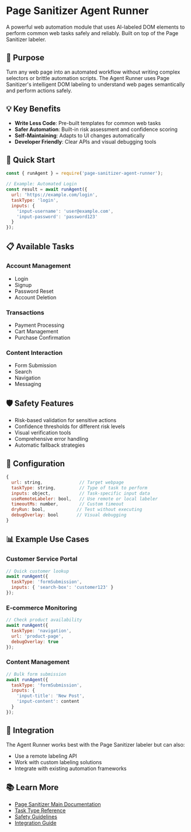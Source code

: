 # Page Sanitizer Agent Runner

A powerful web automation module that uses AI-labeled DOM elements to perform common web tasks safely and reliably. Built on top of the Page Sanitizer labeler.

## 🎯 Purpose

Turn any web page into an automated workflow without writing complex selectors or brittle automation scripts. The Agent Runner uses Page Sanitizer's intelligent DOM labeling to understand web pages semantically and perform actions safely.

## 💡 Key Benefits

- **Write Less Code**: Pre-built templates for common web tasks
- **Safer Automation**: Built-in risk assessment and confidence scoring
- **Self-Maintaining**: Adapts to UI changes automatically
- **Developer Friendly**: Clear APIs and visual debugging tools

## 🚀 Quick Start

```javascript
const { runAgent } = require('page-sanitizer-agent-runner');

// Example: Automated Login
const result = await runAgent({
  url: 'https://example.com/login',
  taskType: 'login',
  inputs: {
    'input-username': 'user@example.com',
    'input-password': 'password123'
  }
});
```

## 📋 Available Tasks

### Account Management
- Login
- Signup
- Password Reset
- Account Deletion

### Transactions
- Payment Processing
- Cart Management
- Purchase Confirmation

### Content Interaction
- Form Submission
- Search
- Navigation
- Messaging

## 🛡️ Safety Features

- Risk-based validation for sensitive actions
- Confidence thresholds for different risk levels
- Visual verification tools
- Comprehensive error handling
- Automatic fallback strategies

## 🔧 Configuration

```javascript
{
  url: string,              // Target webpage
  taskType: string,         // Type of task to perform
  inputs: object,           // Task-specific input data
  useRemoteLabeler: bool,   // Use remote or local labeler
  timeoutMs: number,        // Custom timeout
  dryRun: bool,            // Test without executing
  debugOverlay: bool       // Visual debugging
}
```

## 📊 Example Use Cases

### Customer Service Portal
```javascript
// Quick customer lookup
await runAgent({
  taskType: 'formSubmission',
  inputs: { 'search-box': 'customer123' }
});
```

### E-commerce Monitoring
```javascript
// Check product availability
await runAgent({
  taskType: 'navigation',
  url: 'product-page',
  debugOverlay: true
});
```

### Content Management
```javascript
// Bulk form submission
await runAgent({
  taskType: 'formSubmission',
  inputs: {
    'input-title': 'New Post',
    'input-content': content
  }
});
```

## 🤝 Integration

The Agent Runner works best with the Page Sanitizer labeler but can also:
- Use a remote labeling API
- Work with custom labeling solutions
- Integrate with existing automation frameworks

## 📚 Learn More

- [Page Sanitizer Main Documentation](../README.md)
- [Task Type Reference](docs/tasks.md)
- [Safety Guidelines](docs/safety.md)
- [Integration Guide](docs/integration.md) 